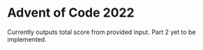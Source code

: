 # Advent of Code 2022

Currently outputs total score from provided input. Part 2 yet to be implemented.
